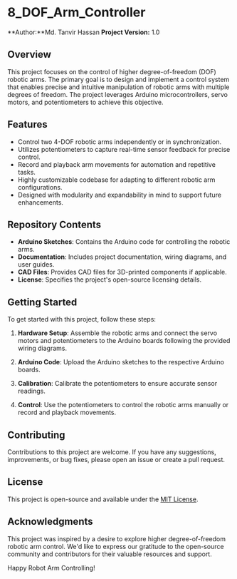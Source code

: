 # 8_DOF_Arm_Controller

**Author:**Md. Tanvir Hassan
**Project Version:** 1.0

## Overview

This project focuses on the control of higher degree-of-freedom (DOF) robotic arms. The primary goal is to design and implement a control system that enables precise and intuitive manipulation of robotic arms with multiple degrees of freedom. The project leverages Arduino microcontrollers, servo motors, and potentiometers to achieve this objective.

## Features

- Control two 4-DOF robotic arms independently or in synchronization.
- Utilizes potentiometers to capture real-time sensor feedback for precise control.
- Record and playback arm movements for automation and repetitive tasks.
- Highly customizable codebase for adapting to different robotic arm configurations.
- Designed with modularity and expandability in mind to support future enhancements.

## Repository Contents

- **Arduino Sketches**: Contains the Arduino code for controlling the robotic arms.
- **Documentation**: Includes project documentation, wiring diagrams, and user guides.
- **CAD Files**: Provides CAD files for 3D-printed components if applicable.
- **License**: Specifies the project's open-source licensing details.

## Getting Started

To get started with this project, follow these steps:

1. **Hardware Setup**: Assemble the robotic arms and connect the servo motors and potentiometers to the Arduino boards following the provided wiring diagrams.

2. **Arduino Code**: Upload the Arduino sketches to the respective Arduino boards.

3. **Calibration**: Calibrate the potentiometers to ensure accurate sensor readings.

4. **Control**: Use the potentiometers to control the robotic arms manually or record and playback movements.

## Contributing

Contributions to this project are welcome. If you have any suggestions, improvements, or bug fixes, please open an issue or create a pull request.

## License

This project is open-source and available under the [MIT License](https://github.com/ReTr0-MaKeR/8_DOF_Arm_Controller/blob/main/LICENSE).

## Acknowledgments

This project was inspired by a desire to explore higher degree-of-freedom robotic arm control. We'd like to express our gratitude to the open-source community and contributors for their valuable resources and support.

Happy Robot Arm Controlling!

